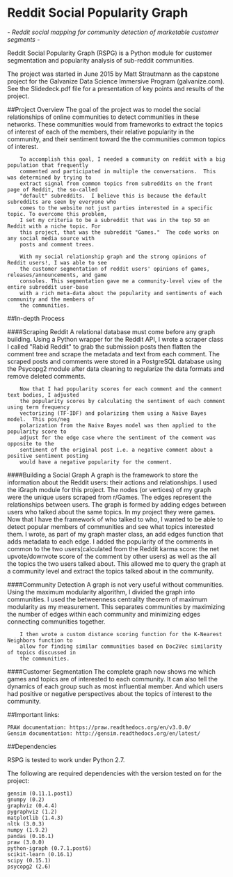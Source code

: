 # Reddit Social Popularity Graph
<i> - Reddit social mapping for community detection of marketable customer segments - </i>

Reddit Social Popularity Graph (RSPG) is a Python module for customer segmentation and popularity analysis of sub-reddit communities.


The project was started in June 2015 by Matt Strautmann as the capstone project for the Galvanize Data Science Immersive Program (galvanize.com). 
See the Slidedeck.pdf file for a presentation of key points and results of the project.

##Project Overview
        The goal of the project was to model the social relationships of online communities to 
        detect communities in these networks. These communities would from frameworks to extract 
        the topics of interest of each of the members, their relative popularity in the community, 
        and their sentiment toward the the communities common topics of interest.

        To accomplish this goal, I needed a community on reddit with a big population that frequently 
        commented and participated in multiple the conversations.  This was determined by trying to 
        extract signal from common topics from subreddits on the front page of Reddit, the so-called 
        "default" subreddits.  I believe this is because the default subreddits are seen by everyone who
        comes to the website not just parties interested in a specific topic. To overcome this problem, 
        I set my criteria to be a subreddit that was in the top 50 on Reddit with a niche topic. For 
        this project, that was the subreddit "Games."  The code works on any social media source with 
        posts and comment trees.

        With my social relationship graph and the strong opinions of Reddit users!, I was able to see
        the customer segmentation of reddit users' opinions of games, releases/announcements, and game
        consoles. This segmentation gave me a community-level view of the entire subreddit user-base 
        with a rich meta-data about the popularity and sentiments of each community and the members of
        the communities.

##In-depth Process

####Scraping Reddit 
        A relational database must come before any graph building. Using a Python wrapper for the 
        Reddit API, I wrote a scraper class I called "Rabid Reddit" to grab the submission posts 
        then flatten the comment tree and scrape the metadata and text from each comment. The 
        scraped posts and comments were stored in a PostgreSQL database using the Psycopg2
        module after data cleaning to regularize the data formats and remove deleted comments.
        
        Now that I had popularity scores for each comment and the comment text bodies, I adjusted 
        the popularity scores by calculating the sentiment of each comment using term frequency
        vectorizing (TF-IDF) and polarizing them using a Naive Bayes model.  This pos/neg 
        polarization from the Naive Bayes model was then applied to the popularity score to 
        adjust for the edge case where the sentiment of the comment was opposite to the 
        sentiment of the original post i.e. a negative comment about a positive sentiment posting
        would have a negative popularity for the comment.

####Building a Social Graph
        A graph is the framework to store the information about the Reddit users: their actions
        and relationships. I used the iGraph module for this project. The nodes (or vertices) of 
        my graph were the unique users scraped from r/Games. The edges represent the relationships
        between users. The graph is formed by adding edges between users who talked about the same
        topics. In my project they were games. Now that I have the framework of who talked to who,
        I wanted to be able to detect popular members of communities and see what topics interested
        them.  I wrote, as part of my graph master class, an add edges function that adds metadata
        to each edge.  I added the popularity of the comments in common to the two users(calculated
        from the Reddit karma score: the net upvote/downvote score of the comment by other users) as 
        well as the all the topics the two users talked about. This allowed me to query the graph
        at a community level and extract the topics talked about in the community.

####Community Detection
        A graph is not very useful without communities. Using the maximum modularity algorithm, I 
        divided the graph into communities.  I used the betweenness centrality theorem of maximum
        modularity as my measurement.  This separates communities by maximizing the number of edges 
        within each community and minimizing edges connecting communities together.
        
        I then wrote a custom distance scoring function for the K-Nearest Neighbors function to 
        allow for finding similar communities based on Doc2Vec similarity of topics discussed in
        the communities.
        
####Customer Segmentation
        The complete graph now shows me which games and topics are of interested to each community.
        It can also tell the dynamics of each group such as most influential member.  And which 
        users had positive or negative perspectives about the topics of interest to the community.

##Important links:

    PRAW documentation: https://praw.readthedocs.org/en/v3.0.0/
    Gensim documentation: http://gensim.readthedocs.org/en/latest/

##Dependencies

RSPG is tested to work under Python 2.7.

The following are required dependencies with the version tested on for the project:

    gensim (0.11.1.post1)
    gnumpy (0.2)
    graphviz (0.4.4)
    pygraphviz (1.2)
    matplotlib (1.4.3)
    nltk (3.0.3)
    numpy (1.9.2)
    pandas (0.16.1)
    praw (3.0.0)
    python-igraph (0.7.1.post6)
    scikit-learn (0.16.1)
    scipy (0.15.1)
    psycopg2 (2.6)
